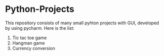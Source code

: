 # Python-Projects
This repository consists of many small pyhton projects with GUI, developed by using pycharm.
Here is the list:
1. Tic tac toe game
2. Hangman game
3. Currency conversion

